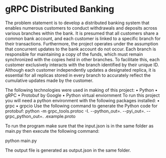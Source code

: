 # gRPC Distributed Banking

The problem statement is to develop a distributed banking system that enables numerous customers to conduct withdrawals and deposits across various branches within the bank. It is presumed that all customers share a common bank account, and each customer is linked to a specific branch for their transactions. Furthermore, the project operates under the assumption that concurrent updates to the bank account do not occur. Each branch is responsible for maintaining a copy of the funds, which must remain synchronized with the copies held in other branches. To facilitate this, each customer exclusively interacts with the branch identified by their unique ID. Although each customer independently updates a designated replica, it is essential for all replicas stored in every branch to accurately reflect the cumulative updates made by the customer.


The following technologies were used in making of this project:
•	Python
•	gRPC
•	Protobuf by Google
•	Python virtual enviornment
To run this project you will need a python environment with the following packages installed:
•	grpc
•	grpcio
Use the following command to generate the Python code for protobuf:
python -m grpc_tools.protoc -I. --python_out=. --pyi_out=. --grpc_python_out=. .example.proto

To run the program make sure that the input.json is in the same folder as main.py then execute the following command:

python main.py

The output file is generated as output.json in the same folder.
